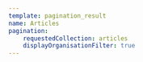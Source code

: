 ```yaml
---
template: pagination_result
name: Articles
pagination:
    requestedCollection: articles
    displayOrganisationFilter: true
---
```

